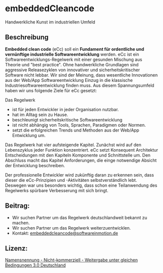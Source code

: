 # embeddedCleancode
Handwerkliche Kunst im industriellen Umfeld

## Beschreibung
**Embedded clean code** (eCc) soll ein **Fundament für ordentliche und vernünftige industrielle Softwareentwicklung** werden. eCc ist ein Softwareentwicklungs-Regelwerk mit einer gesunden Mischung aus Theorie und "best practice".
Ohne handwerkliche Grundlagen sind aggressive Releasezyklen von innovativer und sicherheitskritischer Software nicht lebbar. Wir sind der Meinung, dass wesentliche Innovationen aus der Web/App Softwareentwicklung Einzug in die klassische Industriesoftwareentwicklung finden muss. 
Aus diesem Spannungsumfeld haben wir uns folgende Ziele für eCc gesetzt:

Das Regelwerk 
* ist für jeden Entwickler in jeder Organisation nutzbar. 
* hat im Alltag sein zu Hause. 
* beschleunigt sicherheitskritische Softwareentwicklung
* ist nicht abhängig von Tools, Sprachen, Paradigmen oder Normen. 
* setzt die erfolgreichen Trends und Methoden aus der Web/App Entwicklung um. 

Das Regelwerk hat vier aufsteigende Kapitel. Zunächst wird auf den Lebenszyklus jeder Funktion konzentriert. eCc setzt Konsequent Architektur Entscheidungen mit den Kapiteln Komponente und Schnittstelle um. Den Abschluss macht das Kapitel Anforderungen, die einge notwendige Absicht der Entwicklung beschreiben.

Der professionelle Entwickler wird zukünftig daran zu erkennen sein, dass dieser die eCc-Prinzipien und -Aktivitäten selbstverständlich lebt. Deswegen war uns besonders wichtig, dass schon eine Teilanwendung des Regelwerks spürbare Verbesserung mit sich bringt.


## Beitrag:
* Wir suchen Partner um das Regelwerk deutschlandweit bekannt zu machen.
* Wir suchen Partner um das Regelwerk weiterzuentwicklen.
* Kontakt: embeddedcleancode@softwareinmotion.de

## Lizenz:

[Namensnennung - Nicht-kommerziell - Weitergabe unter gleichen Bedingungen 3.0 Deutschland](https://creativecommons.org/licenses/by-nc-sa/3.0/de/)
